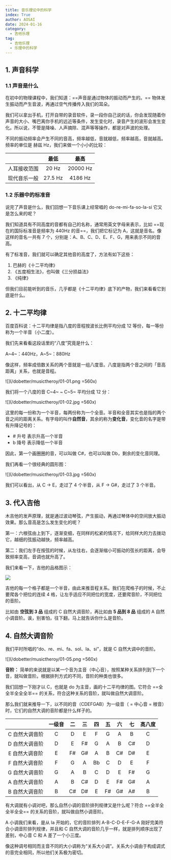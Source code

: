 ```yaml
---
title: 音乐理论中的科学
index: True
author: AOSAI
date: 2024-01-16
category:
  - 吉他乐理
tag:
  - 吉他乐理
  - 乐理中的科学
---
```


## 1. 声音科学

### 1.1 声音是什么

在初中的物理课程中，我们知道：==声音是通过物体的振动而产生的。== 物体发生振动而产生音波，再通过空气传播传入我们的耳朵。

我们可以拿出手机，打开自带的录音软件，录一段你自己说的话，你会发现随着你声音的大小、嘴巴离你手机的远近等条件，发生变化时，录音产生的波形会发生变化。所以说，不管是降噪、人声摘除、混声等等操作，都是对声波的处理。

不同的振动频率会产生不同的音高，频率越低，音就越低，频率越高，音就越高。频率的单位是 赫兹 Hz，我们来做一个小小的比较：

|              |  最低   |   最高   |
| :----------: | :-----: | :------: |
| 人耳接收范围 |  20 Hz  | 20000 Hz |
| 现代音乐一般 | 27.5 Hz | 4186 Hz  |

### 1.2 乐器中的标准音

说完了声音是什么，我们回想一下音乐课上经常唱的 do-re-mi-fa-so-la-si 它又是怎么来的呢？

我们知道具有不同高度的音都有自己的名称，通常用英文字母来表示，比如 ==现在的国际标准音是频率为 440Hz 的音==，我们把它标记为 A，这就是音名。像这样的音名一共有 7 个，分别是：A、B、C、D、E、F、G，用来表示不同的音高。

有了标准音，我们就可以确定其他音的高度了，方法有如下这些：

1. 巴赫的《十二平均律》
2. 《五度相生法》，也叫做《三分损益法》
3. 《纯律》

但我们目前能听到的音乐，几乎都是《十二平均律》底下的产物，我们来看看它到底是什么。

## 2. 十二平均律

百度百科说：十二平均律是指八度的音程按波长比例平均分成 12 等份，每一等份称为一个半音（小二度）。

我们先来看看这段话里的“八度”究竟是什么：

A~4~：440Hz，A~5~：880Hz

像这样，频率成倍数关系的两个音就是一组八度音。八度是指两个音之间的「音高距离」关系，也就是音程。

![](/dobetter/musictheroy/01-01.png =560x)

我们将一个八度的音 C~4~ ~ C~5~ 平均分成 12 分：

![](/dobetter/musictheroy/01-02.jpg =560x)

这里的每一份称为一个半音，每两份称为一个全音。半音和全音其实也是指的两个音之间的距离关系。有字母的叫作**自然音**，其余的称为**变化音**，变化音的名字是带有升降记号的：

- \# 升号 表示升高一个半音
- b 降号 表示降低一个半音

因此，第一个画圈圈的音，可以叫做 C#，也可以叫做 Db，剩余的变化音同理。

我们再看一个很经典的圆形图：

![](/dobetter/musictheroy/01-03.jpg =560x)

我们可以看出，从 C -> E，走过了 4 个半音，从 F -> G#，走过了 3 个半音。

## 3. 代入吉他

木吉他的发声原理，就是通过波动琴弦，产生振动，再通过琴体中的空间放大振动效果。那么音高是怎么发生变化的呢？

第一：六根弦由上到下，逐渐变细，在同样的松紧的情况下，给同样大的力去拨动它，越细的弦振动越快，频率越高。

第二：我们左手在按弦的时候，从左往右，会逐渐缩小可振动的弦长的距离，会导致频率变高，音调也就升高了。

我们来看一下，吉他的品格图示：

![](/dobetter/musictheroy/01-04.png)

吉他的每一个格子都是一个半音，由此来推音程关系。我们在爬格子的时候，不止要爬各个把位的连续 4 格，让左手适应不同把位的宽度，还要爬音阶，不同把位的音阶。

比如由 **空弦到 3 品** 组成的 C 自然大调音阶，再比如由 **5 品到 8 品** 组成的 A 自然小调音阶。诶，别害怕，往下翻，马上就告诉你什么是音阶。

## 4. 自然大调音阶

我们平时所唱的“do、re、mi、fa、sol、la、si”，就是 C 自然大调中的音阶。

![](/dobetter/musictheroy/01-05.png =560x)

**音阶：** 简单的来说就是以某一个音为主音（中心音），按照某种关系排列到下一个音，就叫做音阶。根据排列方式的不同，音阶的种类也很多。

我们回想一下刚才以 C，也就是 do 为主音，画的十二平均律的图。它符合 ==全全半全全全半== 的关系，符合这种关系的音阶，就叫做自然大调音阶。

那么我们就来推导一下，以不同的音（CDEFGAB）为一级音（ = 中心音 = 根音）时，它们的自然大调的音阶都是什么样子的。

|                | 一级音 | 二  | 三  | 四  | 五  | 六  | 七  | 高八度 |
| :------------: | :----: | :-: | :-: | :-: | :-: | :-: | :-: | :----: |
| C 自然大调音阶 |   C    |  D  |  E  |  F  |  G  |  A  |  B  |   C    |
| D 自然大调音阶 |   D    |  E  | F#  |  G  |  A  |  B  | C#  |   D    |
| E 自然大调音阶 |   E    | F#  | G#  |  A  |  B  | C#  | D#  |   E    |
| F 自然大调音阶 |   F    |  G  |  A  | Bb  |  C  |  D  |  E  |   F    |
| G 自然大调音阶 |   G    |  A  |  B  |  C  |  D  |  E  | F#  |   G    |
| A 自然大调音阶 |   A    |  B  | C#  |  D  |  E  | F#  | G#  |   A    |
| B 自然大调音阶 |   B    | C#  | D#  |  E  | F#  | G#  | A#  |   B    |

有大调就有小调对吧，那么自然小调的音阶排列规律又是什么呢？符合 ==全半全全半全全== 的关系的音阶，就叫做自然小调音阶。

A 小调我们来看，是从 la 开始的，它的音阶排列 A-B-C-D-E-F-G-A 刚好完美符合小调音阶排列规律，并且和 C 自然大调的音阶几乎一样，就是排列顺序出现了差别，中心音 C 和 A 差了一个小三度。

像这种调号相同而主音不同的大小调称为“关系大小调”。关系大小调由于构成调式的音完全相同，所以他们关系极为密切。

